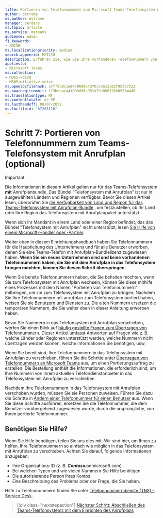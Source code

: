 ```yaml
---
title: Portieren von Telefonnummern zum Microsoft Teams-Telefonsystem mit Anrufplan
author: dstrome
ms.author: dstrome
manager: serdars
ms.topic: article
ms.service: msteams
audience: admin
f1.keywords:
- NOCSH
ms.localizationpriority: medium
search.appverid: MET150
description: Erfahren Sie, wie Sie Ihre vorhandenen Telefonnummern von Ihrem aktuellen Anbieter in Microsoft Teams Telefon System mit Anrufplan verschieben.
appliesto:
- Microsoft Teams
ms.collection:
- M365-voice
- M365initiative-voice
ms.openlocfilehash: a7ff0b8c1e84700d9a4370cda615a02f95f57222
ms.sourcegitcommit: 173bdbaea41893d39a951d79d050526b897044d5
ms.translationtype: MT
ms.contentlocale: de-DE
ms.lasthandoff: 08/07/2022
ms.locfileid: "67268110"
---
```

# <a name="step-7-port-phone-numbers-to-teams-phone-system-with-calling-plan-optional"></a>Schritt 7: Portieren von Telefonnummern zum Teams-Telefonsystem mit Anrufplan (optional)

> [!IMPORTANT]
> Die Informationen in diesem Artikel gelten nur für das Teams-Telefonsystem **mit** Anrufplanbundle. Das Bündel "Telefonsystem mit Anrufplan" ist nur in ausgewählten Ländern und Regionen verfügbar. Bevor Sie diesen Artikel lesen, überprüfen Sie [die Verfügbarkeit von Land und Region für das Teams-Telefonsystem mit Anrufplan-Bundle](../country-and-region-availability-for-audio-conferencing-and-calling-plans/country-and-region-availability-for-audio-conferencing-and-calling-plans.md) , um festzustellen, ob Ihr Land oder Ihre Region das Telefonsystem mit Anrufplanpaket unterstützt.
>
> Wenn sich Ihr Mandant in einem Land oder einer Region befindet, das das Bündel "Telefonsystem mit Anrufplan" nicht unterstützt, lesen [Sie Hilfe von einem Microsoft-Händler oder -Partner](reseller-partner-support.md).

Weiter oben in diesem Einrichtungshandbuch haben Sie Telefonnummern für die Hauptleitung des Unternehmens und für alle Benutzer erworben, denen Sie eine Teams-Telefon mit Anrufplan-Bundlelizenz zugewiesen haben. **Wenn Sie ein neues Unternehmen sind und keine vorhandenen Telefonnummern haben, die Sie mit dem Anrufplan in das Telefonsystem bringen möchten, können Sie diesen Schritt überspringen.**

Wenn Sie bereits Telefonnummern haben, die Sie behalten möchten, wenn Sie zum Telefonsystem mit Anrufplan wechseln, können Sie diese mithilfe eines Prozesses mit dem Namen "Portieren von Telefonnummern" mitbringen, um sie zum Telefonsystem mit Anrufplan zu bringen. Nachdem Sie Ihre Telefonnummern mit anrufplan zum Telefonsystem portiert haben, weisen Sie sie Benutzern und Diensten zu. Die alten Nummern ersetzen die temporären Nummern, die Sie weiter oben in dieser Anleitung erworben haben.

Bevor Sie Nummern in das Telefonsystem mit Anrufplan verschieben, werfen Sie einen Blick auf [häufig gestellte Fragen zum Übertragen von Telefonnummern](../phone-number-calling-plans/port-order-overview.md). Dieser Artikel umfasst Antworten auf Fragen wie z. B. welche Länder oder Regionen unterstützt werden, welche Nummern nicht übertragen werden können, welche Informationen Sie benötigen, usw.

Wenn Sie bereit sind, Ihre Telefonnummern in das Telefonsystem mit Anrufplan zu verschieben, führen Sie die Schritte unter [Übertragen von Telefonnummern an Microsoft Teams](../phone-number-calling-plans/transfer-phone-numbers-to-teams.md) aus, um einen Portierungsauftrag zu erstellen. Die Bestellung enthält die Informationen, die erforderlich sind, um Ihre Nummern von Ihrem aktuellen Telefondienstanbieter in das Telefonsystem mit Anrufplan zu verschieben.

Nachdem Ihre Telefonnummern in das Telefonsystem mit Anrufplan verschoben wurden, müssen Sie sie Personen zuweisen. Führen Sie dazu die Schritte in [Ändern einer Telefonnummer für einen Benutzer](../assign-change-or-remove-a-phone-number-for-a-user.md#change-a-phone-number-for-a-user) aus. Wenn Sie diese Schritte ausführen, ersetzen Sie die Telefonnummer, die dem Benutzer vorübergehend zugewiesen wurde, durch die ursprüngliche, von Ihnen portierte Telefonnummer.

## <a name="need-help"></a>Benötigen Sie Hilfe?

Wenn Sie Hilfe benötigen, teilen Sie uns dies mit. Wir sind hier, um Ihnen zu helfen, Ihre Telefonnummern so einfach wie möglich in das Telefonsystem mit Anrufplan zu verschieben. Achten Sie darauf, folgende Informationen anzugeben:

- Ihre Organisations-ID (z. B. ***Contoso***.onmicrosoft.com)
- Bei welchen Typen und wie vielen Nummern Sie Hilfe benötigen
- Die autorisierende Person Ihres Kontos
- Eine Beschreibung des Problems oder der Frage, die Sie haben.

Hilfe zu Telefonnummern finden Sie unter [Telefonnummerndienste (TNS) – Service Desk](../manage-phone-numbers-for-your-organization/contact-tns-service-desk.md).

> [!div class="nextstepaction"]
> [Nächster Schritt: Abschließen des Teams-Telefonsystems mit dem Einrichten des Anrufplans](set-up-finish.md)
